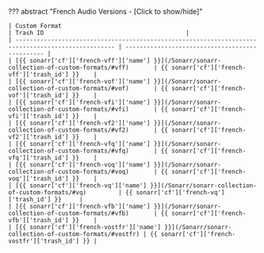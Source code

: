<!-- markdownlint-disable MD041-->
??? abstract "French Audio Versions - [Click to show/hide]"

    | Custom Format                                                                                      | Trash ID                                        |
    | -------------------------------------------------------------------------------------------------- | ----------------------------------------------- |
    | [{{ sonarr['cf']['french-vff']['name'] }}](/Sonarr/sonarr-collection-of-custom-formats/#vff)       | {{ sonarr['cf']['french-vff']['trash_id'] }}    |
    | [{{ sonarr['cf']['french-vof']['name'] }}](/Sonarr/sonarr-collection-of-custom-formats/#vof)       | {{ sonarr['cf']['french-vof']['trash_id'] }}    |
    | [{{ sonarr['cf']['french-vfi']['name'] }}](/Sonarr/sonarr-collection-of-custom-formats/#vfi)       | {{ sonarr['cf']['french-vfi']['trash_id'] }}    |
    | [{{ sonarr['cf']['french-vf2']['name'] }}](/Sonarr/sonarr-collection-of-custom-formats/#vf2)       | {{ sonarr['cf']['french-vf2']['trash_id'] }}    |
    | [{{ sonarr['cf']['french-vfq']['name'] }}](/Sonarr/sonarr-collection-of-custom-formats/#vfq)       | {{ sonarr['cf']['french-vfq']['trash_id'] }}    |
    | [{{ sonarr['cf']['french-voq']['name'] }}](/Sonarr/sonarr-collection-of-custom-formats/#voq)       | {{ sonarr['cf']['french-voq']['trash_id'] }}    |
    | [{{ sonarr['cf']['french-vq']['name'] }}](/Sonarr/sonarr-collection-of-custom-formats/#vq)         | {{ sonarr['cf']['french-vq']['trash_id'] }}     |
    | [{{ sonarr['cf']['french-vfb']['name'] }}](/Sonarr/sonarr-collection-of-custom-formats/#vfb)       | {{ sonarr['cf']['french-vfb']['trash_id'] }}    |
    | [{{ sonarr['cf']['french-vostfr']['name'] }}](/Sonarr/sonarr-collection-of-custom-formats/#vostfr) | {{ sonarr['cf']['french-vostfr']['trash_id'] }} |
<!-- markdownlint-enable MD041-->
